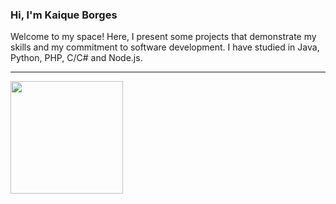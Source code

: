 ### Hi, I'm Kaique Borges

Welcome to my space! Here, I present some projects that demonstrate my skills and my commitment to software development.
I have studied in Java, Python, PHP, C/C# and Node.js.
<hr>
 <div>
  <a href="https://github.com/KaiqueBorgesdeOliveira">
  <img height="180em" src="https://github-readme-stats.vercel.app/api?username=KaiqueBorgesdeOliveira&show_icons=true&theme=dark&count_private=true"/>  
</div>
